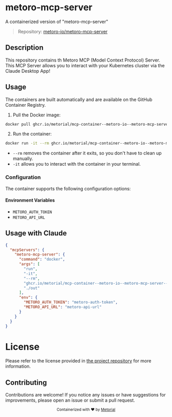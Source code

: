 
# metoro-mcp-server

A containerized version of "metoro-mcp-server"

> Repository: [metoro-io/metoro-mcp-server](https://github.com/metoro-io/metoro-mcp-server)

## Description

This repository contains th Metoro MCP (Model Context Protocol) Server. This MCP Server allows you to interact with your Kubernetes cluster via the Claude Desktop App!


## Usage

The containers are built automatically and are available on the GitHub Container Registry.

1. Pull the Docker image:

```bash
docker pull ghcr.io/metorial/mcp-container--metoro-io--metoro-mcp-server--metoro-mcp-server
```

2. Run the container:

```bash
docker run -it --rm ghcr.io/metorial/mcp-container--metoro-io--metoro-mcp-server--metoro-mcp-server 
```

- `--rm` removes the container after it exits, so you don't have to clean up manually.
- `-it` allows you to interact with the container in your terminal.


### Configuration

The container supports the following configuration options:




#### Environment Variables

- `METORO_AUTH_TOKEN`
- `METORO_API_URL`




## Usage with Claude

```json
{
  "mcpServers": {
    "metoro-mcp-server": {
      "command": "docker",
      "args": [
        "run",
        "-it",
        "--rm",
        "ghcr.io/metorial/mcp-container--metoro-io--metoro-mcp-server--metoro-mcp-server",
        "./out"
      ],
      "env": {
        "METORO_AUTH_TOKEN": "metoro-auth-token",
        "METORO_API_URL": "metoro-api-url"
      }
    }
  }
}
```

# License

Please refer to the license provided in [the project repository](https://github.com/metoro-io/metoro-mcp-server) for more information.

## Contributing

Contributions are welcome! If you notice any issues or have suggestions for improvements, please open an issue or submit a pull request.

<div align="center">
  <sub>Containerized with ❤️ by <a href="https://metorial.com">Metorial</a></sub>
</div>
  